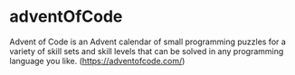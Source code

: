# adventOfCode
Advent of Code is an Advent calendar of small programming puzzles for a variety of skill sets and skill levels that can be solved in any programming language you like. (https://adventofcode.com/)
